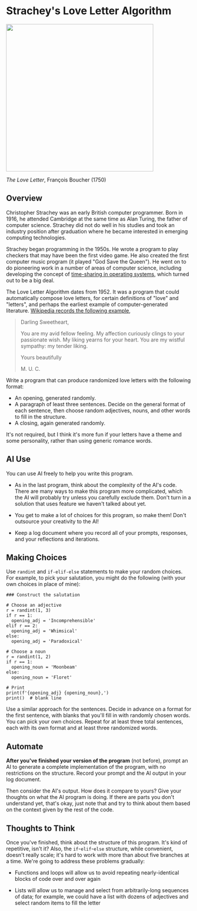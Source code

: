 # Strachey's Love Letter Algorithm

<img src="https://upload.wikimedia.org/wikipedia/commons/thumb/0/08/The_Love_Letter_E10722.jpg/1090px-The_Love_Letter_E10722.jpg" width="400px" />

*The Love Letter*, François Boucher (1750)

## Overview

Christopher Strachey was an early British computer programmer. Born in 1916, he attended Cambridge at the same time as Alan Turing, the father of computer science. Strachey did not do well in his studies and took an industry position after graduation where he became interested in emerging computing technologies.

Strachey began programming in the 1950s. He wrote a program to play checkers that may have been the first video game. He also created the first computer music program (it played "God Save the Queen"). He went on to do pioneering work in a number of areas of computer science, including developing the concept of [time-sharing in operating systems](https://en.wikipedia.org/wiki/Time-sharing), which turned out to be a big deal.

The Love Letter Algorithm dates from 1952. It was a program that could automatically compose love letters, for certain definitions of "love" and "letters", and perhaps the earliest example of computer-generated literature. [Wikipedia records the following example](https://en.wikipedia.org/wiki/Strachey_love_letter_algorithm),
> Darling Sweetheart,
>
>You are my avid fellow feeling. My affection curiously clings to your passionate wish. My liking yearns for your heart. You are my wistful sympathy: my tender liking.
>
>Yours beautifully
>
>M. U. C.

Write a program that can produce randomized love letters with the following format:

- An opening, generated randomly.
- A paragraph of least three sentences. Decide on the general format of each sentence, then choose random adjectives, nouns, and other words to fill in the structure.
- A closing, again generated randomly.

It's not required, but I think it's more fun if your letters have a theme and some personality, rather than using generic romance words.

## AI Use

You can use AI freely to help you write this program.

- As in the last program, think about the complexity of the AI's code. There are many ways to make this program more complicated, which the AI will probably try unless you carefully exclude them. Don't turn in a solution that uses feature we haven't talked about yet.

- You get to make a lot of choices for this program, so make them! Don't outsource your creativity to the AI!

- Keep a log document where you record all of your prompts, responses, and your reflections and iterations.

## Making Choices

Use `randint` and `if-elif-else` statements to make your random choices. For example, to pick your salutation, you might do the following (with your own choices in place of mine):

```
### Construct the salutation

# Choose an adjective
r = randint(1, 3)
if r == 1:
  opening_adj = 'Incomprehensible'
elif r == 2:
  opening_adj = 'Whimsical'
else:
  opening_adj = 'Paradoxical'

# Choose a noun
r = randint(1, 2)
if r == 1:
  opening_noun = 'Moonbeam'
else:
  opening_noun = 'Floret'

# Print
print(f'{opening_adj} {opening_noun},')
print()  # blank line 
```

Use a similar approach for the sentences. Decide in advance on a format for the first sentence, with blanks that you'll fill in with randomly chosen words. You can pick your own choices. Repeat for at least three total sentences, each with its own format and at least three randomized words.

## Automate

**After you've finished your version of the program** (not before), prompt an AI to generate a complete implementation of the program, with no restrictions on the structure. Record your prompt and the AI output in your log document.

Then consider the AI's output. How does it compare to yours? Give your thoughts on what the AI program is doing. If there are parts you don't understand yet, that's okay, just note that and try to think about them based on the context given by the rest of the code.

## Thoughts to Think

Once you've finished, think about the structure of this program. It's kind of repetitive, isn't it? Also, the `if`-`elif`-`else` structure, while convenient, doesn't really scale; it's hard to work with more than about five branches at a time. We're going to address these problems gradually:

- Functions and loops will allow us to avoid repeating nearly-identical blocks of code over and over again

- Lists will allow us to manage and select from arbitrarily-long sequences of data; for example, we could have a list with dozens of adjectives and select random items to fill the letter

